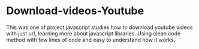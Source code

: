 # Download-videos-Youtube

This was one of project javascript studies how to download youtube videos with just url, learning more about javascript libraries. Using clean code method with few lines of code and easy to understand how it works.
